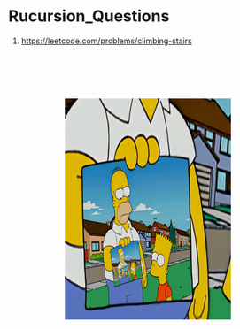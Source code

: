 # Rucursion_Questions

1. https://leetcode.com/problems/climbing-stairs

  <br><br>
   <br><br>
   <center>
  <img src="./giphy (1).gif" height =400 width =300 margin=50>  
  </center>


